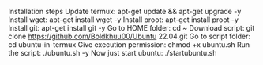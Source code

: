 Installation steps
Update termux: apt-get update && apt-get upgrade -y
Install wget: apt-get install wget -y
Install proot: apt-get install proot -y
Install git: apt-get install git -y
Go to HOME folder: cd ~
Download script: git clone https://github.com/Boldkhuu00/Ubuntu 22.04.git
Go to script folder: cd ubuntu-in-termux
Give execution permission: chmod +x ubuntu.sh
Run the script: ./ubuntu.sh -y
Now just start ubuntu: ./startubuntu.sh
